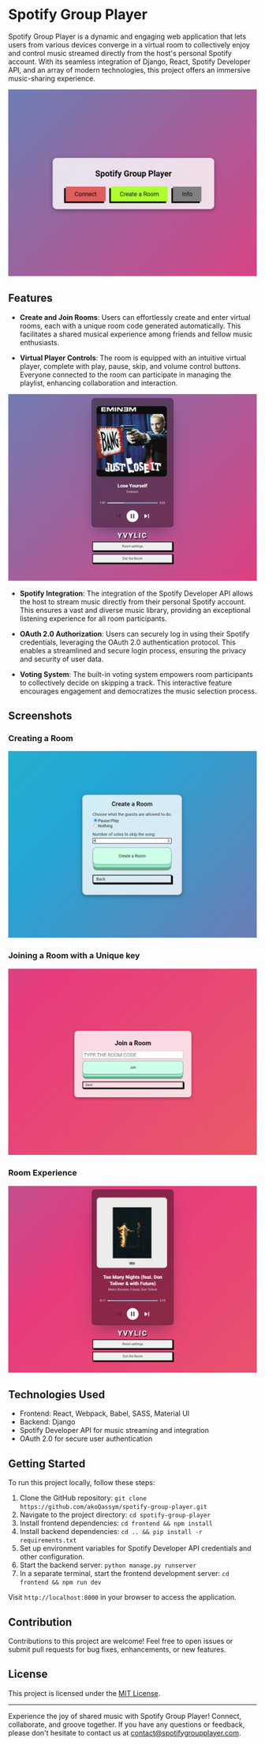 # Spotify Group Player

Spotify Group Player is a dynamic and engaging web application that lets users from various devices converge in a virtual room to collectively enjoy and control music streamed directly from the host's personal Spotify account. With its seamless integration of Django, React, Spotify Developer API, and an array of modern technologies, this project offers an immersive music-sharing experience.

![Homepage](/screenshots/homepage.png)

## Features

- **Create and Join Rooms**: Users can effortlessly create and enter virtual rooms, each with a unique room code generated automatically. This facilitates a shared musical experience among friends and fellow music enthusiasts.

- **Virtual Player Controls**: The room is equipped with an intuitive virtual player, complete with play, pause, skip, and volume control buttons. Everyone connected to the room can participate in managing the playlist, enhancing collaboration and interaction.

![Room](/screenshots/room.png)

- **Spotify Integration**: The integration of the Spotify Developer API allows the host to stream music directly from their personal Spotify account. This ensures a vast and diverse music library, providing an exceptional listening experience for all room participants.

- **OAuth 2.0 Authorization**: Users can securely log in using their Spotify credentials, leveraging the OAuth 2.0 authentication protocol. This enables a streamlined and secure login process, ensuring the privacy and security of user data.

- **Voting System**: The built-in voting system empowers room participants to collectively decide on skipping a track. This interactive feature encourages engagement and democratizes the music selection process.

## Screenshots

### Creating a Room

![Create Room](/screenshots/create-room.png)

### Joining a Room with a Unique key

![Join Room](/screenshots/join-room.png)

### Room Experience

![Room Experience](/screenshots/room-experience.png)

## Technologies Used

- Frontend: React, Webpack, Babel, SASS, Material UI
- Backend: Django
- Spotify Developer API for music streaming and integration
- OAuth 2.0 for secure user authentication

## Getting Started

To run this project locally, follow these steps:

1. Clone the GitHub repository: `git clone https://github.com/akoQassym/spotify-group-player.git`
2. Navigate to the project directory: `cd spotify-group-player`
3. Install frontend dependencies: `cd frontend && npm install`
4. Install backend dependencies: `cd .. && pip install -r requirements.txt`
5. Set up environment variables for Spotify Developer API credentials and other configuration.
6. Start the backend server: `python manage.py runserver`
7. In a separate terminal, start the frontend development server: `cd frontend && npm run dev`

Visit `http://localhost:8000` in your browser to access the application.

## Contribution

Contributions to this project are welcome! Feel free to open issues or submit pull requests for bug fixes, enhancements, or new features.

## License

This project is licensed under the [MIT License](/LICENSE).

---

Experience the joy of shared music with Spotify Group Player! Connect, collaborate, and groove together. If you have any questions or feedback, please don't hesitate to contact us at [contact@spotifygroupplayer.com](mailto:contact@spotifygroupplayer.com).
